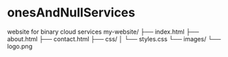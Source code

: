 # onesAndNullServices
website for binary cloud services
my-website/
├── index.html
├── about.html
├── contact.html
├── css/
│   └── styles.css
└── images/
    └── logo.png
